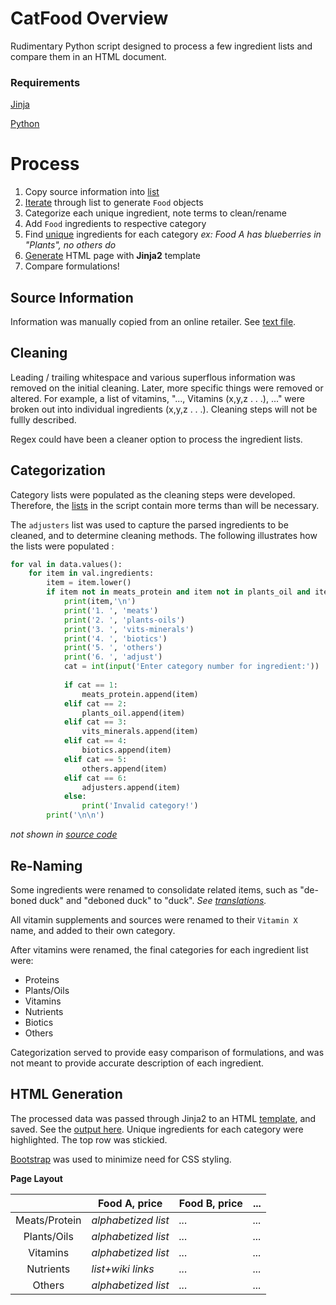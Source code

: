 # CatFood Overview

Rudimentary Python script designed to process a few ingredient lists and compare them in an HTML document.

### Requirements

[Jinja](https://jinja.palletsprojects.com/)

[Python](https://www.python.org/)

# Process

  1. Copy source information into [list](/catfood.py#L12)
  2. [Iterate](/catfood.py#L157) through list to generate `Food` objects
  3. Categorize each unique ingredient, note terms to clean/rename
  4. Add `Food` ingredients to respective category
  5. Find [unique](/catfood.py#L166) ingredients for each category *ex: Food A has blueberries in "Plants", no others do*
  6. [Generate](/catfood.py#L184) HTML page with **Jinja2** template
  7. Compare formulations!
  
## Source Information

Information was manually copied from an online retailer. See [text file](https://raw.githubusercontent.com/NBPub/CatFood/main/source_info.txt).

## Cleaning

Leading / trailing whitespace and various superflous information was removed on the initial cleaning.
Later, more specific things were removed or altered. For example, a list of vitamins, "..., Vitamins (x,y,z . . .), ..."
were broken out into individual ingredients (x,y,z . . .). Cleaning steps will not be fullly described.

Regex could have been a cleaner option to process the ingredient lists.

## Categorization

Category lists were populated as the cleaning steps were developed. 
Therefore, the [lists](/catfood.py#L31) in the script contain more terms than will be necessary.

The `adjusters` list was used to capture the parsed ingredients to be cleaned, and to determine cleaning methods.
The following illustrates how the lists were populated :

```python
for val in data.values():
    for item in val.ingredients:
        item = item.lower()
        if item not in meats_protein and item not in plants_oil and item not in vits_minerals and item not in biotics and item not in others and item not in adjusters:
            print(item,'\n')
            print('1. ', 'meats')
            print('2. ', 'plants-oils')
            print('3. ', 'vits-minerals')
            print('4. ', 'biotics')
            print('5. ', 'others')
            print('6. ', 'adjust')
            cat = int(input('Enter category number for ingredient:'))
            
            if cat == 1:
                meats_protein.append(item)
            elif cat == 2:
                plants_oil.append(item)
            elif cat == 3:
                vits_minerals.append(item)
            elif cat == 4:
                biotics.append(item)
            elif cat == 5:
                others.append(item)
            elif cat == 6:
                adjusters.append(item)
            else:
                print('Invalid category!')
        print('\n\n')
```

*not shown in [source code](/catfood.py)*

## Re-Naming

Some ingredients were renamed to consolidate related items, such as "de-boned duck" and "deboned duck" to "duck".
*See [translations](/catfood.py#L38).*

All vitamin supplements and sources were renamed to their `Vitamin X` name, and added to their own category.

After vitamins were renamed, the final categories for each ingredient list were:
  * Proteins
  * Plants/Oils
  * Vitamins
  * Nutrients
  * Biotics
  * Others
  
Categorization served to provide easy comparison of formulations, and 
was not meant to provide accurate description of each ingredient.
  
## HTML Generation

The processed data was passed through Jinja2 to an HTML [template](/templates/catfood.html), and saved. 
See the [output here](https://nbpub.github.io/CatFood/). Unique ingredients for each category were highlighted. The top row was stickied.

[Bootstrap](https://getbootstrap.com/docs/) was used to minimize need for CSS styling.

**Page Layout**

|  | Food A, price | Food B, price |  ... |
| :----: | --- | --- | --- |
| Meats/Protein | *alphabetized list* | *...* | *...* |
| Plants/Oils | *alphabetized list* | *...* | *...* |
| Vitamins | *alphabetized list* | *...* | *...* |
| Nutrients | *list+wiki links* | *...* | *...* |
| Others | *alphabetized list* | *...* | *...* |
